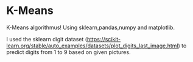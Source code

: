 # K-Means

K-Means algorithmus! Using sklearn,pandas,numpy and matplotlib.

I used the sklearn digit dataset (https://scikit-learn.org/stable/auto_examples/datasets/plot_digits_last_image.html) to predict digits from 1 to 9 based on given pictures.
